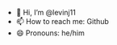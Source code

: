 - 👋 Hi, I’m @levinj11
- 📫 How to reach me: Github
- 😄 Pronouns: he/him

<!---
levinj11/levinj11 is a ✨ special ✨ repository because its `README.md` (this file) appears on your GitHub profile.
You can click the Preview link to take a look at your changes.
--->
